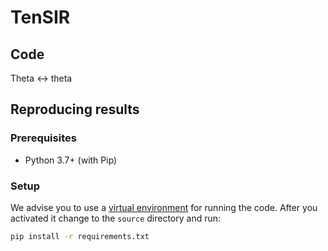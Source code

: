 # TenSIR

## Code

Theta <-> theta

## Reproducing results

### Prerequisites

- Python 3.7+ (with Pip)

### Setup

We advise you to use a [virtual environment](https://docs.python.org/3/library/venv.html) for running the code. After
you activated it change to the `source` directory and run:

```sh
pip install -r requirements.txt
```